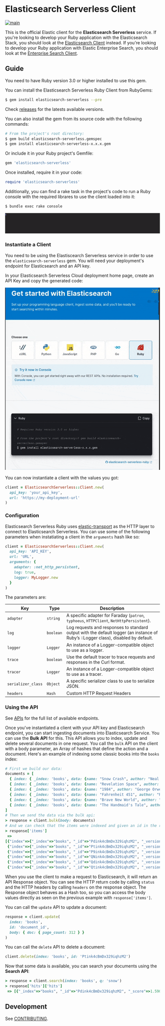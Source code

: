 # Elasticsearch Serverless Client

[![main](https://github.com/elastic/elasticsearch-serverless-ruby/actions/workflows/tests.yml/badge.svg?branch=main)](https://github.com/elastic/elasticsearch-serverless-ruby/actions/workflows/tests.yml)

This is the official Elastic client for the **Elasticsearch Serverless** service. If you're looking to develop your Ruby application with the Elasticsearch Stack, you should look at the [Elasticsearch Client](https://github.com/elastic/elasticsearch-ruby) instead. If you're looking to develop your Ruby application with Elastic Enterprise Search, you should look at the [Enterprise Search Client](https://github.com/elastic/enterprise-search-ruby/).

## Guide

You need to have Ruby version 3.0 or higher installed to use this gem.

You can install the Elasticsearch Serverless Ruby Client from RubyGems:

```bash
$ gem install elasticsearch-serverless --pre
```

Check [releases](https://github.com/elastic/elasticsearch-serverless-ruby/releases) for the latests available versions.

You can also install the gem from its source code with the following commands:

```bash
# From the project's root directory:
$ gem build elasticsearch-serverless.gemspec
$ gem install elasticsearch-serverless-x.x.x.gem
```

Or include it in your Ruby project's Gemfile:

```ruby
gem 'elasticsearch-serverless'
```

Once installed, require it in your code:

```ruby
require 'elasticsearch-serverless'
```

Additionally, you can find a rake task in the project's code to run a Ruby console with the required librares to use the client loaded into it:

```bash
$ bundle exec rake console
```

![rake console](docs/images/rake-console.gif "rake console")

### Instantiate a Client

You need to be using the Elastiscearch Serverless service in order to use the `elasticsearch-serverless` gem. You will need your deployment's endpoint for Elasticsearch and an API key.

In your Elasticsearch Serverless Cloud deployment home page, create an API Key and copy the generated code:

![Copy the endpoint and API Key code for Elasticsearch](docs/images/serverless-api-key.gif "Copy the endpoint and API Key code for Elasticsearch")

You can now instantiate a client with the values you got:

```ruby
client = ElasticsearchServerless::Client.new(
  api_key: 'your_api_key',
  url: 'https://my-deployment-url'
)
```

### Configuration

Elasticsearch Serverless Ruby uses [elastic-transport](github.com/elastic/elastic-transport-ruby/) as the HTTP layer to connect to Elasticsearch Serverless. You can use some of the following parameters when instatiating a client in the `arguments` hash like so:

```ruby
client = ElasticsearchServerless::Client.new(
  api_key: 'API_KEY',
  url: 'URL',
  arguments: {
    adapter: :net_http_persistent,
    log: true,
    logger: MyLogger.new
  }
)
```

The parameters are:

| Key                | Type      | Description                                                                                                                        |
|--------------------|-----------|------------------------------------------------------------------------------------------------------------------------------------|
| `adapter`          | `string`  | A specific adapter for Faraday (`patron`, `typhoeus`, `HTTPClient`, `NetHttpPersistent`).                                          |
| `log`              | `boolean` | Log requests and responses to standard output with the default logger (an instance of Ruby’s ::Logger class), disabled by default. |
| `logger`           | `Logger`  | An instance of a Logger-compatible object to use as a logger.                                                                      |
| `trace`            | `boolean` | Use the default tracer to trace requests and responses in the Curl format.                                                         |
| `tracer`           | `Logger`  | An instance of a Logger-compatible object to use as a tracer.                                                                      |
| `serializer_class` | `Object`  | A specific serializer class to use to serialize JSON.                                                                              |
| `headers`          | `Hash`    | Custom HTTP Request Headers                                                                                                        |



### Using the API

See [APIs](https://github.com/elastic/elasticsearch-serverless-ruby/blob/main/docs/apis.md) for the full list of available endpoints.

Once you've instantiated a client with your API key and Elasticsearch endpoint, you can start ingesting documents into Elasticsearch Service. You can use the **Bulk API** for this. This API allows you to index, update and delete several documents in one request. You call the `bulk` API on the client with a body parameter, an Array of hashes that define the action and a document. Here's an example of indexing some classic books into the `books` index:

```ruby
# First we build our data:
documents = [
  { index: { _index: 'books', data: {name: "Snow Crash", author: "Neal Stephenson", release_date: "1992-06-01", page_count: 470} } },
  { index: { _index: 'books', data: {name: "Revelation Space", author: "Alastair Reynolds", release_date: "2000-03-15", page_count: 585} } },
  { index: { _index: 'books', data: {name: "1984", author: "George Orwell", release_date: "1949-06-08", page_count: 328} } },
  { index: { _index: 'books', data: {name: "Fahrenheit 451", author: "Ray Bradbury", release_date: "1953-10-15", page_count: 227} } },
  { index: { _index: 'books', data: {name: "Brave New World", author: "Aldous Huxley", release_date: "1932-06-01", page_count: 268} } },
  { index: { _index: 'books', data: {name: "The Handmaid's Tale", author: "Margaret Atwood", release_date: "1985-06-01", page_count: 311} } }
]
# Then we send the data via the bulk api:
> response = client.bulk(body: documents)
# And we can check that the items were indexed and given an id in the response:
> response['items']
 =>
[{"index"=>{"_index"=>"books", "_id"=>"Pdink4cBmDx329iqhzM2", "_version"=>1, "result"=>"created", "_shards"=>{"total"=>2, "successful"=>1, "failed"=>0}, "_seq_no"=>0, "_primary_term"=>1, "status"=>201}},
 {"index"=>{"_index"=>"books", "_id"=>"Ptink4cBmDx329iqhzM2", "_version"=>1, "result"=>"created", "_shards"=>{"total"=>2, "successful"=>1, "failed"=>0}, "_seq_no"=>1, "_primary_term"=>1, "status"=>201}},
 {"index"=>{"_index"=>"books", "_id"=>"P9ink4cBmDx329iqhzM2", "_version"=>1, "result"=>"created", "_shards"=>{"total"=>2, "successful"=>1, "failed"=>0}, "_seq_no"=>2, "_primary_term"=>1, "status"=>201}},
 {"index"=>{"_index"=>"books", "_id"=>"QNink4cBmDx329iqhzM2", "_version"=>1, "result"=>"created", "_shards"=>{"total"=>2, "successful"=>1, "failed"=>0}, "_seq_no"=>3, "_primary_term"=>1, "status"=>201}},
 {"index"=>{"_index"=>"books", "_id"=>"Qdink4cBmDx329iqhzM2", "_version"=>1, "result"=>"created", "_shards"=>{"total"=>2, "successful"=>1, "failed"=>0}, "_seq_no"=>4, "_primary_term"=>1, "status"=>201}},
 {"index"=>{"_index"=>"books", "_id"=>"Qtink4cBmDx329iqhzM2", "_version"=>1, "result"=>"created", "_shards"=>{"total"=>2, "successful"=>1, "failed"=>0}, "_seq_no"=>5, "_primary_term"=>1, "status"=>201}}]

```

When you use the client to make a request to Elasticsearch, it will return an API Response object. You can see the HTTP return code by calling `status` and the HTTP headers by calling `headers` on the response object. The Response object behaves as a Hash too, so you can access the body values directly as seen on the previous example with `response['items']`.


You can call the `update` API to update a document:

```ruby
response = client.update(
  index: 'books', 
  id: 'document_id', 
  body: { doc: { page_count: 312 } }
)
```

You can call the `delete` API to delete a document:

```ruby
client.delete(index: 'books', id: 'Ptink4cBmDx329iqhzM2')
```

Now that some data is available, you can search your documents using the **Search API**:

```ruby
> response = client.search(index: 'books', q: 'snow')
> response['hits']['hits']
 => [{"_index"=>"books", "_id"=>"Pdink4cBmDx329iqhzM2", "_score"=>1.5904956, "_source"=>{"name"=>"Snow Crash", "author"=>"Neal Stephenson", "release_date"=>"1992-06-01", "page_count"=>470}}]
```

## Development

See [CONTRIBUTING](./CONTRIBUTING.md).
